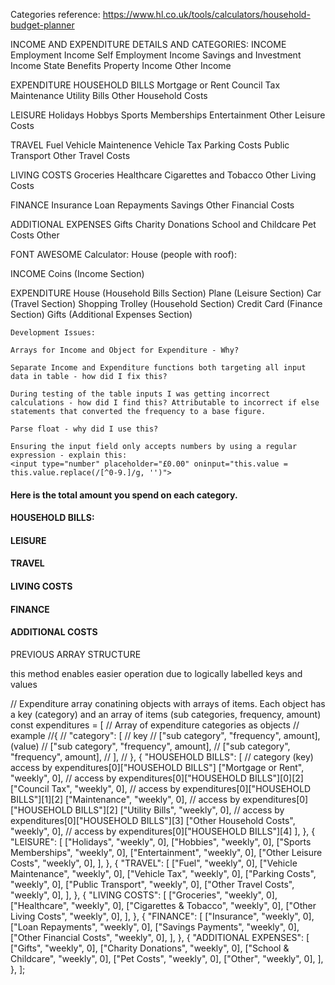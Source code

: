 Categories reference:
https://www.hl.co.uk/tools/calculators/household-budget-planner

INCOME AND EXPENDITURE DETAILS AND CATEGORIES:
INCOME <i class="fa-solid fa-coins"></i>
Employment Income
Self Employment Income
Savings and Investment Income
State Benefits
Property Income
Other Income

EXPENDITURE
HOUSEHOLD BILLS  <i class="fa-solid fa-house"></i>
Mortgage or Rent 
Council Tax
Maintenance
Utility Bills
Other Household Costs

LEISURE  <i class="fa-solid fa-plane-departure"></i>
Holidays
Hobbys
Sports Memberships
Entertainment
Other Leisure Costs

TRAVEL <i class="fa-solid fa-car"></i>
Fuel
Vehicle Maintenence
Vehicle Tax
Parking Costs
Public Transport
Other Travel Costs

LIVING COSTS <i class="fa-solid fa-cart-shopping"></i>
Groceries
Healthcare
Cigarettes and Tobacco
Other Living Costs

FINANCE <i class="fa-regular fa-credit-card"></i>
Insurance
Loan Repayments
Savings
Other Financial Costs

ADDITIONAL EXPENSES <i class="fa-solid fa-gifts"></i>
Gifts
Charity Donations
School and Childcare
Pet Costs
Other


 





FONT AWESOME 
Calculator: <i class="fa-solid fa-calculator"></i>
House (people with roof): <i class="fa-solid fa-people-roof"></i>

INCOME
Coins (Income Section) <i class="fa-solid fa-coins"></i>

EXPENDITURE
House (Household Bills Section) <i class="fa-solid fa-house"></i>
Plane (Leisure Section) <i class="fa-solid fa-plane-departure"></i>
Car (Travel Section) <i class="fa-solid fa-car"></i>
Shopping Trolley (Household Section) <i class="fa-solid fa-cart-shopping"></i>
Credit Card (Finance Section) <i class="fa-regular fa-credit-card"></i>
Gifts (Additional Expenses Section) <i class="fa-solid fa-gifts"></i>


    Development Issues:
    
    Arrays for Income and Object for Expenditure - Why?

    Separate Income and Expenditure functions both targeting all input data in table - how did I fix this?

    During testing of the table inputs I was getting incorrect calculations - how did I find this? Attributable to incorrect if else statements that converted the frequency to a base figure.

    Parse float - why did I use this?

    Ensuring the input field only accepts numbers by using a regular expression - explain this:
    <input type="number" placeholder="£0.00" oninput="this.value = this.value.replace(/[^0-9.]/g, '')">

<h4>Here is the total amount you spend on each category.</h4>
<h4><i class="fa-solid fa-house"></i> HOUSEHOLD BILLS:</h4>
<h4><i class="fa-solid fa-plane-departure"></i> LEISURE</h4>
<h4><i class="fa-solid fa-car"></i> TRAVEL</h4>
<h4><i class="fa-solid fa-cart-shopping"></i> LIVING COSTS</h4>
<h4><i class="fa-regular fa-credit-card"></i> FINANCE</h4>
<h4><i class="fa-solid fa-gifts"></i> ADDITIONAL COSTS</h4>

PREVIOUS ARRAY STRUCTURE

this method enables easier operation due to logically labelled keys and values

// Expenditure array conatining objects with arrays of items. Each object has a key (category) and an array of items (sub categories, frequency, amount)
const expenditures = [
  // Array of expenditure categories as objects
  // example
  //{
  // "category": [ // key
  // ["sub category", "frequency", amount], (value)
  // ["sub category", "frequency", amount],
  // ["sub category", "frequency", amount],
  // ],
  // },
  {
    "HOUSEHOLD BILLS": [
      // category (key) access by expenditures[0]["HOUSEHOLD BILLS"]
      ["Mortgage or Rent", "weekly", 0], // access by expenditures[0]["HOUSEHOLD BILLS"][0][2]
      ["Council Tax", "weekly", 0], // access by expenditures[0]["HOUSEHOLD BILLS"][1][2]
      ["Maintenance", "weekly", 0], // access by expenditures[0]["HOUSEHOLD BILLS"][2]
      ["Utility Bills", "weekly", 0], // access by expenditures[0]["HOUSEHOLD BILLS"][3]
      ["Other Household Costs", "weekly", 0], // access by expenditures[0]["HOUSEHOLD BILLS"][4]
    ],
  },
  {
    "LEISURE": [
      ["Holidays", "weekly", 0],
      ["Hobbies", "weekly", 0],
      ["Sports Memberships", "weekly", 0],
      ["Entertainment", "weekly", 0],
      ["Other Leisure Costs", "weekly", 0],
    ],
  },
  {
    "TRAVEL": [
      ["Fuel", "weekly", 0],
      ["Vehicle Maintenance", "weekly", 0],
      ["Vehicle Tax", "weekly", 0],
      ["Parking Costs", "weekly", 0],
      ["Public Transport", "weekly", 0],
      ["Other Travel Costs", "weekly", 0],
    ],
  },
  {
    "LIVING COSTS": [
      ["Groceries", "weekly", 0],
      ["Healthcare", "weekly", 0],
      ["Cigarettes & Tobacco", "weekly", 0],
      ["Other Living Costs", "weekly", 0],
    ],
  },
  {
    "FINANCE": [
      ["Insurance", "weekly", 0],
      ["Loan Repayments", "weekly", 0],
      ["Savings Payments", "weekly", 0],
      ["Other Financial Costs", "weekly", 0],
    ],
  },
  {
    "ADDITIONAL EXPENSES": [
      ["Gifts", "weekly", 0],
      ["Charity Donations", "weekly", 0],
      ["School & Childcare", "weekly", 0],
      ["Pet Costs", "weekly", 0],
      ["Other", "weekly", 0],
    ],
  },
];